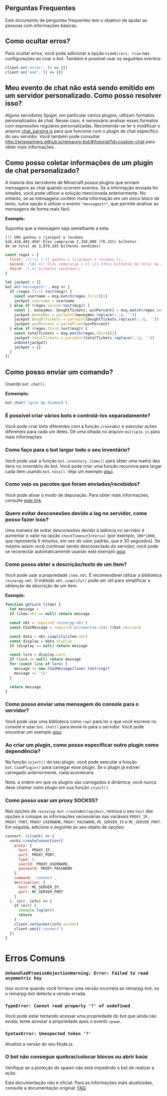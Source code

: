 ## Perguntas Frequentes

Este documento de perguntas frequentes tem o objetivo de ajudar as pessoas com informações básicas.

## Como ocultar erros?

Para ocultar erros, você pode adicionar a opção `hideErrors: true` nas configurações ao criar o bot. Também é possível usar os seguintes eventos:

```js
client.on('error', () => {})
client.on('end', () => {})
```

## Meu evento de chat não está sendo emitido em um servidor personalizado. Como posso resolver isso?

Alguns servidores Spigot, em particular certos plugins, utilizam formatos personalizados de chat. Nesse caso, é necessário analisar esses formatos com expressões regulares personalizadas. Recomenda-se ler e modificar o arquivo [chat_parsing.js](https://github.com/reinarpg/reinarpg-bot/blob/master/examples/chat_parsing.js) para que funcione com o plugin de chat específico do seu servidor. Você também pode consultar http://prismarinejs.github.io/reinarpg-bot/#/tutorial?id=custom-chat para obter mais informações.

## Como posso coletar informações de um plugin de chat personalizado?

A maioria dos servidores de Minecraft possui plugins que enviam mensagens ao chat quando ocorrem eventos. Se a informação enviada for simples, você pode utilizar a solução mencionada anteriormente. No entanto, se as mensagens contêm muita informação em um único bloco de texto, outra opção é utilizar o evento `"messagestr"`, que permite analisar as mensagens de forma mais fácil.

**Exemplo:**

Suponha que a mensagem seja semelhante a esta:

```
(!) U9G ganhou o /jackpot e recebeu
$26,418,402,450! Eles compraram 2,350,000 (76.32%) bilhetes
de um total de 3,079,185 bilhetes vendidos!
```

```js
const regex = {
  first: /\(!\) (.+) ganhou o \/jackpot e recebeu +/,
  second: /\$(.+)! Eles compraram (.+) \((.+)%\) bilhetes do total de /,
  third: /(.+) bilhetes vendidos!/
}

let jackpot = {}
bot.on('messagestr', msg => {
  if (regex.first.test(msg)) {
    const username = msg.match(regex.first)[1]
    jackpot.username = username
  } else if (regex.second.test(msg)) {
    const [, moneyWon, boughtTickets, winPercent] = msg.match(regex.second)
    jackpot.moneyWon = parseInt(moneyWon.replace(/,/g, ''))
    jackpot.boughtTickets = parseInt(boughtTickets.replace(/,/g, ''))
    jackpot.winPercent = parseFloat(winPercent)
  } else if (regex.third.test(msg)) {
    const totalTickets = msg.match(regex.third)[1]
    jackpot.totalTickets = parseInt(totalTickets.replace(/,/g, ''))
    onDone(jackpot)
    jackpot = {}
  }
})
```

## Como posso enviar um comando?

Usando `bot.chat()`.

**Exmemplo:**
```js
bot.chat('/give @p diamond')
```

### É possível criar vários bots e controlá-los separadamente?

Você pode criar bots diferentes com a função `createBot` e executar ações diferentes para cada um deles. Dê uma olhada no arquivo `multiple.js` para mais informações.

### Como faço para o bot largar todo o seu inventário?

Você pode usar a função `bot.inventory.items()` para obter uma matriz dos itens no inventário do bot. Você pode criar uma função recursiva para largar cada item usando `bot.toss()`. Veja um exemplo [aqui](https://gist.github.com/dada513/3d88f772be4224b40f9e5d1787bd63e9).

### Como vejo os pacotes que foram enviados/recebidos?

Você pode ativar o modo de depuração. Para obter mais informações, consulte [este link](https://github.com/reinarpg/reinarpg-bot/blob/master/docs/br/README_BR.md#depuraci%C3%B3n).

### Quero evitar desconexões devido a lag no servidor, como posso fazer isso?

Uma maneira de evitar desconexões devido à latência no servidor é aumentar o valor na opção `checkTimeoutInterval` (por exemplo, `300*1000`, que representa 5 minutos, em vez do valor padrão, que é 30 segundos). Se mesmo assim você continuar sendo desconectado do servidor, você pode se reconectar automaticamente usando este exemplo [aqui](https://github.com/reinarpg/reinarpg-bot/blob/master/examples/reconnector.js).

### Como posso obter a descrição/texto de um item?

Você pode usar a propriedade `item.nbt`. É recomendável utilizar a biblioteca `reinarpg-nbt`. O método `nbt.simplify()` pode ser útil para simplificar a obtenção da descrição de um item.

**Exemplo:**
```js
function getLore (item) {
  let message = ''
  if (item.nbt == null) return message

  const nbt = require('reinarpg-nbt')
  const ChatMessage = require('prismarine-chat')(bot.version)

  const data = nbt.simplify(item.nbt)
  const display = data.display
  if (display == null) return message

  const lore = display.Lore
  if (lore == null) return message
  for (const line of lore) {
    message += new ChatMessage(line).toString()
    message += '\n'
  }

  return message
}
```

### Como posso enviar uma mensagem do console para o servidor?

Você pode usar uma biblioteca como `repl` para ler o que você escreve no console e usar `bot.chat()` para enviá-lo para o servidor. Você pode encontrar um exemplo [aqui](https://github.com/reinarpg/reinarpg-bot/blob/master/examples/repl.js).

### Ao criar um plugin, como posso especificar outro plugin como dependência?

Na função `inject()` do seu plugin, você pode executar a função `bot.loadPlugin()` para carregar esse plugin. Se o plugin já estiver carregado anteriormente, nada acontecerá.

Nota: a ordem em que os plugins são carregados é dinâmica; você nunca deve chamar outro plugin em sua função `inject()`.

### Como posso usar um proxy SOCKS5?

Nas opções de `reinarpg-bot.createBot(opções)`, remova o seu `host` das opções e coloque as informações necessárias nas variáveis `PROXY_IP`, `PROXY_PORT`, `PROXY_USERNAME`, `PROXY_PASSWORD`, `MC_SERVER_IP` e `MC_SERVER_PORT`. Em seguida, adicione o seguinte ao seu objeto de opções:

```js
connect: (client) => {
  socks.createConnection({
    proxy: {
      host: PROXY_IP,
      port: PROXY_PORT,
      type: 5,
      userId: PROXY_USERNAME,
      password: PROXY_PASSWORD
    },
    command: 'connect',
    destination: {
      host: MC_SERVER_IP,
      port: MC_SERVER_PORT
    }
  }, (err, info) => {
    if (err) {
      console.log(err)
      return
    }
    client.setSocket(info.socket)
    client.emit('connect')
  })
}
```

# Erros Comuns

### `UnhandledPromiseRejectionWarning: Error: Failed to read asymmetric key`

Isso ocorre quando você fornece uma versão incorreta ao reinarpg-bot, ou o reinarpg-bot detecta a versão errada.

### `TypeError: Cannot read property '?' of undefined`

Você pode estar tentando acessar uma propriedade do bot que ainda não existe; tente acessar a propriedade após o evento `spawn`.

### `SyntaxError: Unexpected token '?'`

Atualize a versão do seu Node.js.

### O bot não consegue quebrar/colocar blocos ou abrir baús

Verifique se a proteção do spawn não está impedindo o bot de realizar a ação.

Esta documentação não é oficial. Para as informações mais atualizadas, consulte a documentação original: [FAQ](../FAQ.md).